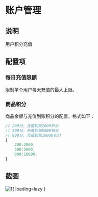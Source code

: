 # 账户管理

## 说明

用户积分充值

## 配置项

### 每日充值限额

限制单个用户每天充值的最大上限。

### 商品积分 

商品金额与充值到账积分的配置，格式如下：

```Javascript  linenums="1"
// 200分，充值到账2000积分
// 500分，充值到账5000积分
// 800分，充值到账10000积分
{
    200:2000,
    500:5000,
    800:10000,
}
```

## 截图

![1](https://docs.oauthapp.com/doc_appsetting_account/1.png){ loading=lazy }
